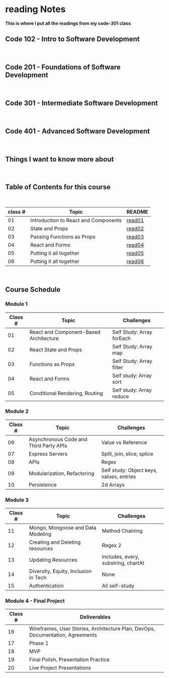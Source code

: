 # reading Notes
**This is where I put all the readings from my code-301 class**<br>


## Code 102 - Intro to Software Development 
<br>

## Code 201 - Foundations of Software Development 
<br>

## Code 301 - Intermediate Software Development
 <br>

## Code 401 - Advanced Software Development
 <br>

## Things I want to know more about
<br>

## Table of Contents for this course
<br>

| class # | Topic | README |
|-------------|--------------------------------|-----------|
|01| Introduction to React and Components | [read01](./code%20301/class01.md) |
|02| State and Props | [read02](./code%20301/class02.md) |
|03| Passing Functions as Props | [read03](./code%20301/class03.md) |
|04| React and Forms | [read04](./code%20301/class04.md) |
|05| Putting it all together | [read05](./code%20301/class05.md) |
|06| Putting it all together | [read06](./code%20301/class06.md) |
<br>


## Course Schedule

### Module 1

| Class # | Topic | Challenges |
|-----------------|-----------|---|
| 01 | React and Component-Based Architecture | Self Study: Array forEach |
| 02 | React State and Props | Self Study: Array map |
| 03 | Functions as Props | Self Study: Array filter |
| 04 | React and Forms | Self study: Array sort |
| 05 | Conditional Rendering, Routing | Self study: Array reduce |

### Module 2

| Class # | Topic | Challenges |
|-----------------|-----------|---|
| 06 | Asynchronous Code and Third Party APIs | Value vs Reference |
| 07 | Express Servers | Split, join, slice, splice |
| 08 | APIs | Regex |
| 09 | Modularization, Refactoring | Self study: Object keys, values, entries |
| 10 | Persistence | 2d Arrays |

### Module 3

| Class # | Topic | Challenges |
|-----------------|-----------|---|
| 11 | Mongo, Mongoose and Data Modeling | Method Chaining |
| 12 | Creating and Deleting resources | Regex 2 |
| 13 | Updating Resources | includes, every, substring, chartAt |
| 14 | Diversity, Equity, Inclusion in Tech | None |
| 15 | Authentication | All self-study |

### Module 4 - Final Project

| Class # | Deliverables |
|-----------------|-----------|
| 16 | Wireframes, User Stories, Architecture Plan, DevOps, Documentation, Agreements|
| 17 | Phase 1 |
| 18 | MVP |
| 19 | Final Polish, Presentation Practice |
| 20 | Live Project Presentations |
